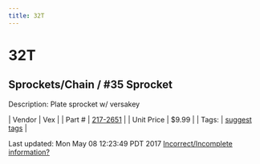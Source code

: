 ```yaml
---
title: 32T
---
```


# 32T
## Sprockets/Chain / #35 Sprocket
Description: 	Plate sprocket w/ versakey 

| Vendor | Vex | 
| Part # | [217-2651](http://www.vexrobotics.com/vexpro/motion/sprockets-and-chain/35-sprockets.html) | 
| Unit Price | $9.99 | 
| Tags: | [suggest tags](https://docs.google.com/forms/d/e/1FAIpQLSeWyY8v3RgOty-MyWmh9U0iivNYN_molChYyS-0U-o-kOAv_g/viewform) | 

Last updated: Mon May 08 12:23:49 PDT 2017
 [Incorrect/Incomplete information?](https://docs.google.com/forms/d/e/1FAIpQLSeWyY8v3RgOty-MyWmh9U0iivNYN_molChYyS-0U-o-kOAv_g/viewform)